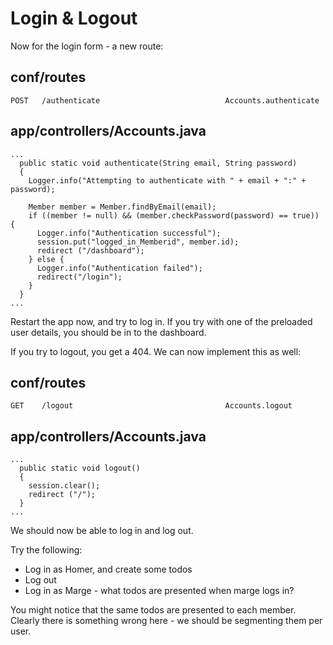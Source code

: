 # Login & Logout

Now for the login form - a new route:

## conf/routes

~~~
POST   /authenticate                            Accounts.authenticate
~~~

## app/controllers/Accounts.java

~~~
...
  public static void authenticate(String email, String password)
  {
    Logger.info("Attempting to authenticate with " + email + ":" + password);

    Member member = Member.findByEmail(email);
    if ((member != null) && (member.checkPassword(password) == true)) {
      Logger.info("Authentication successful");
      session.put("logged_in_Memberid", member.id);
      redirect ("/dashboard");
    } else {
      Logger.info("Authentication failed");
      redirect("/login");
    }
  }
...  
~~~

Restart the app now, and try to log in. If you try with one of the preloaded user details, you should be in to the dashboard.

If you try to logout, you get a 404. We can now implement this as well:

## conf/routes

~~~
GET    /logout                                  Accounts.logout
~~~

## app/controllers/Accounts.java

~~~
...
  public static void logout()
  {
    session.clear();
    redirect ("/");
  }
...  
~~~

We should now be able to log in and log out.

Try the following:

- Log in as Homer, and create some todos
- Log out
- Log in as Marge - what todos are presented when marge logs in?


You might notice that the same todos are presented to each member. Clearly there is something wrong here - we should be segmenting them per user.